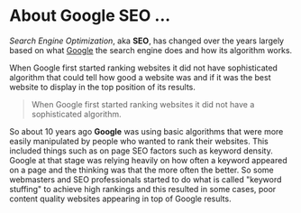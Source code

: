 # About Google SEO ...

*Search Engine Optimization*, aka **SEO**, has changed over the years largely based on what [Google](http://google.com) the search engine does and how its algorithm works.

When Google first started ranking websites it did not have sophisticated algorithm that could tell how good a website was and if it was the best website to display in the top position of its results.

> When Google first started ranking websites it did not have a sophisticated algorithm.

So about 10 years ago **Google** was using basic algorithms that were more easily manipulated by people who wanted to rank their websites. This included things such as on page SEO factors such as keyword density. Google at that stage was relying heavily on how often a keyword appeared on a page and the thinking was that the more often the better. So some webmasters and SEO professionals started to do what is called "keyword stuffing" to achieve high rankings and this resulted in some cases, poor content quality websites appearing in top of Google results.
